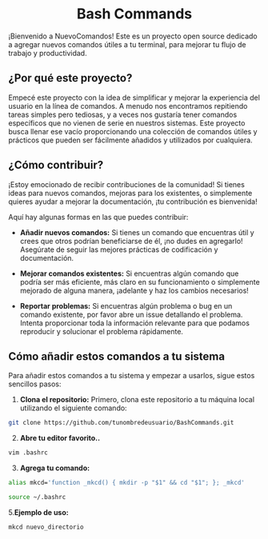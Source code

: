 <div align="center">

# Bash Commands

</div>

¡Bienvenido a NuevoComandos! Este es un proyecto open source dedicado a agregar nuevos comandos útiles a tu terminal, para mejorar tu flujo de trabajo y productividad.

## ¿Por qué este proyecto?

Empecé este proyecto con la idea de simplificar y mejorar la experiencia del usuario en la línea de comandos. A menudo nos encontramos repitiendo tareas simples pero tediosas, y a veces nos gustaría tener comandos específicos que no vienen de serie en nuestros sistemas. Este proyecto busca llenar ese vacío proporcionando una colección de comandos útiles y prácticos que pueden ser fácilmente añadidos y utilizados por cualquiera.

## ¿Cómo contribuir?

¡Estoy emocionado de recibir contribuciones de la comunidad! Si tienes ideas para nuevos comandos, mejoras para los existentes, o simplemente quieres ayudar a mejorar la documentación, ¡tu contribución es bienvenida!

Aquí hay algunas formas en las que puedes contribuir:

- **Añadir nuevos comandos:** Si tienes un comando que encuentras útil y crees que otros podrían beneficiarse de él, ¡no dudes en agregarlo! Asegúrate de seguir las mejores prácticas de codificación y documentación.

- **Mejorar comandos existentes:** Si encuentras algún comando que podría ser más eficiente, más claro en su funcionamiento o simplemente mejorado de alguna manera, ¡adelante y haz los cambios necesarios!

- **Reportar problemas:** Si encuentras algún problema o bug en un comando existente, por favor abre un issue detallando el problema. Intenta proporcionar toda la información relevante para que podamos reproducir y solucionar el problema rápidamente.

## Cómo añadir estos comandos a tu sistema

Para añadir estos comandos a tu sistema y empezar a usarlos, sigue estos sencillos pasos:

1. **Clona el repositorio:** Primero, clona este repositorio a tu máquina local utilizando el siguiente comando:

```bash
git clone https://github.com/tunombredeusuario/BashCommands.git
```

2. **Abre tu editor favorito..**
```bash
vim .bashrc
```

3. **Agrega tu comando:**

```bash
alias mkcd='function _mkcd() { mkdir -p "$1" && cd "$1"; }; _mkcd'
```

```bash
source ~/.bashrc
```

5.**Ejemplo de uso:**

```bash
mkcd nuevo_directorio
```



